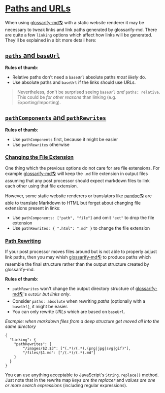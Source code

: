 # [Paths and URLs](#paths-and-urls)

When using [glossarify-md🌎][1] with a static website renderer it may be necessary to tweak links and link paths generated by glossarify-md. There are quite a few `linking` options which affect how links will be generated. They'll be explained in a bit more detail here:

## [`paths` and `baseUrl`](#paths-and-baseurl)

**Rules of thumb**:

*   Relative paths don't need a `baseUrl` absolute paths *most likely* do.
*   Use absolute paths and `baseUrl` if the links should use URLs.

> Nevertheless, don't be surprised seeing `baseUrl` *and* `paths: relative`. This could be *for other reasons* than linking (e.g. Exporting/Importing).

## [`pathComponents` and `pathRewrites`](#pathcomponents-and-pathrewrites)

**Rules of thumb**:

*   Use `pathComponents` first, because it might be easier
*   Use `pathRewrites` otherwise

### [Changing the File Extension](#changing-the-file-extension)

One thing which the previous options do not care for are file extensions. For example [glossarify-md🌎][1] will keep the `.md` file extension in output files assuming that any post processor should expect markdown files to link each other using that file extension.

However, some static website renderers or translators like [pandoc🌎][2] are able to translate Markdown to HTML but forget about changing file extensions present in links:

*   Use `pathComponents: ["path", "file"]` and omit `"ext"` to drop the file extension
*   Use `pathRewrites: { ".html": ".md" }` to change the file extension

### [Path Rewriting](#path-rewriting)

If your post processor moves files around but is not able to properly adjust link paths, then you may whish [glossarify-md🌎][1] to produce paths which resemble the final structure rather than the output structure created by glossarify-md.

**Rules of thumb**:

*   `pathRewrites` won't change the output directory structure of [glossarify-md🌎][1]'s `outDir` *but links only*.
*   Consider `paths: absolute` when rewriting *paths* (optionally with a `baseUrl`), it might be easier.
*   You can only rewrite *URLs* which are based on `baseUrl`.

*Example: when markdown files from a deep structure get moved all into the same directory*

    {
      "linking": {
        "pathRewrites": {
            "/images/$2.$3": ["(.*)/(.*).(png|jpg|svg|gif)"],
            "/files/$1.md": ["/(.*)/(.*).md"]
        }
      }
    }

You can use anything acceptable to JavaScript's `String.replace()` method. Just note that in the rewrite map *keys are the replacer* and *values are one or more search expressions* (including regular expressions).

[1]: https://github.com/about-code/glossarify-md "This project."

[2]: https://pandoc.org "See pandoc."
